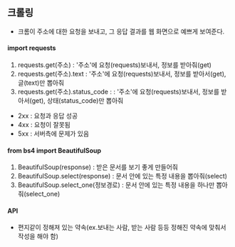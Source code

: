 ## 크롤링

- 크롬이 주소에 대한 요청을 보내고, 그 응답 결과를 웹 화면으로 예쁘게 보여준다.

#### import requests

1. requests.get(주소) : '주소'에 요청(requests)보내서, 정보를 받아줘(get)
2. requests.get(주소).text : '주소'에 요청(requests)보내서, 정보를 받아서(get), 글(text)만 뽑아줘
3. requests.get(주소).status_code :  : '주소'에 요청(requests)보내서, 정보를 받아서(get), 상태(status_code)만 뽑아줘

- 2xx : 요청과 응답 성공
- 4xx : 요청이 잘못됨
- 5xx : 서버측에 문제가 있음



#### from bs4 import BeautifulSoup

1. BeautifulSoup(response) : 받은 문서를 보기 좋게 만들어줘
2. BeautifulSoup.select(response) : 문서 안에 있는 특정 내용을 뽑아줘(select)
3. BeautifulSoup.select_one(정보경로) : 문서 안에 있는 특정 내용을 하나만 뽑아줘(select_one)



#### API

- 편지같이 정해져 있는 약속(ex.보내는 사람, 받는 사람 등등 정해진 약속에 맞춰서 작성을 해야 함)